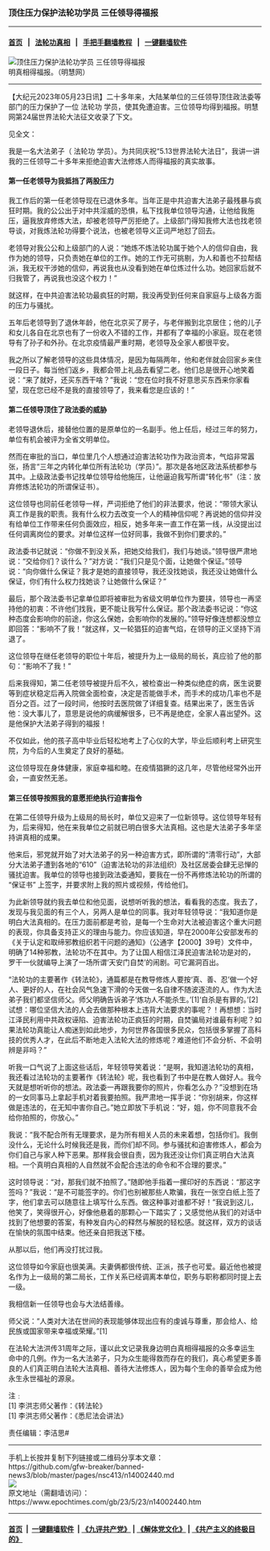 ### 顶住压力保护法轮功学员 三任领导得福报
------------------------

#### [首页](https://github.com/gfw-breaker/banned-news3/blob/master/README.md) &nbsp;&nbsp;|&nbsp;&nbsp; [法轮功真相](https://github.com/begood0513/basic/blob/master/README.md)  &nbsp;&nbsp;|&nbsp;&nbsp; [手把手翻墙教程](https://github.com/gfw-breaker/guides/wiki)  &nbsp;&nbsp;|&nbsp;&nbsp; [一键翻墙软件](https://github.com/gfw-breaker/nogfw/blob/master/README.md)  



<div><img alt="顶住压力保护法轮功学员 三任领导得福报" class="attachment-djy_600_400 size-djy_600_400 wp-post-image" src="https://i.epochtimes.com/assets/uploads/2023/05/id14002462-Truth-476x400.png"/>
<div class="caption">
 明真相得福报。（明慧网）
</div></div><hr/>


<div><p>
 【大纪元2023年05月23日讯】二十多年来，大陆某单位的三任领导顶住政法委等部门的压力保护了一位
 <ok href="https://www.epochtimes.com/gb/tag/%E6%B3%95%E8%BD%AE%E5%8A%9F.html">
  法轮功
 </ok>
 学员，使其免遭迫害。三位领导均得到福报。明慧网第24届世界法轮大法征文收录了下文。
</p>
<p>
 见全文：
</p>
<p>
 我是一名大法弟子（
 <ok href="https://www.epochtimes.com/gb/tag/%E6%B3%95%E8%BD%AE%E5%8A%9F.html">
  法轮功
 </ok>
 学员）。为共同庆祝“5.13世界法轮大法日”，我讲一讲我的三任领导二十多年来拒绝迫害大法修炼人而得福报的真实故事。
</p>
<h4>
 <b>
  第一任老领导为我抵挡了两股压力
 </b>
</h4>
<p>
 我工作后的第一任老领导现在已退休多年。当年正是中共迫害大法弟子最残暴与疯狂时期。我的公公出于对中共淫威的恐惧，私下找我单位领导沟通，让他给我施压，逼我放弃修炼大法，却被老领导严厉拒绝了。上级部门得知我修大法也找老领导谈，对我炼法轮功得要个说法，也被老领导义正词严地怼了回去。
</p>
<p>
 老领导对我公公和上级部门的人说：“她炼不炼法轮功属于她个人的信仰自由，我作为她的领导，只负责她在单位的工作。她的工作无可挑剔，为人和善也不拉帮结派，我无权干涉她的信仰，再说我也从没看到她在单位炼过什么功。她回家后就不归我管了，再说我也没这个权力！”
</p>
<p>
 就这样，在中共迫害法轮功最疯狂的时期，我没再受到任何来自家庭与上级各方面的压力与骚扰。
</p>
<p>
 五年后老领导到了退休年龄，他在北京买了房子，与老伴搬到北京居住；他的儿子和女儿各自在北京也有了一份收入不错的工作，并都有了幸福的小家庭。现在老领导有了孙子和外孙。在北京疫情最严重时期，老领导及全家人都很平安。
</p>
<p>
 我之所以了解老领导的这些具体情况，是因为每隔两年，他和老伴就会回家乡来住一段日子。每当他们返乡，我都会带上礼品去看望二老。他们总是很开心地笑着说：“来了就好，还买东西干啥？”我说：“您在位时我不好意思买东西来你家看望，现在您已经不是我的直接领导了，我来看您是应该的！”
</p>
<h4>
 <b>
  第二任领导顶住了政法委的威胁
 </b>
</h4>
<p>
 老领导退休后，接替他位置的是原单位的一名副手。他上任后，经过三年的努力，单位有机会被评为全省文明单位。
</p>
<p>
 然而在审批的当口，单位里几个人想通过迫害法轮功作为政治资本，气焰非常嚣张，扬言“三年之内转化单位所有法轮功（学员）”。那次是各地区政法系统都参与其中。上级政法委书记找单位领导给他施压，让他逼迫我写所谓“转化书”（注：放弃修炼法轮功的所谓保证书）。
</p>
<p>
 这位领导也同前任老领导一样，严词拒绝了他们的非法要求，他说：“带领大家认真工作是我的职责。我有什么权力去改变一个人的精神信仰呢？再说她的信仰并没有给单位工作带来任何负面效应，相反，她多年来一直工作在第一线，从没提出过任何调离岗位的要求。对单位这样一位好同事，我做不到你们要求的。”
</p>
<p>
 政法委书记就说：“你做不到没关系，把她交给我们，我们与她谈。”领导很严肃地说：“交给你们？谈什么？”对方说：“我们只是见个面，让她做个保证。”领导说：“向你做什么保证？我才是她的直接领导，我还没找她谈，我还没让她做什么保证，你们有什么权力找她谈？让她做什么保证？”
</p>
<p>
 最后，那个政法委书记拿单位即将被审批为省级文明单位作为要挟，领导也一再坚持他的初衷：不许他们找我，更不能让我写什么保证。那个政法委书记说：“你这种态度会影响你的前途，你这么保她，会影响你的发展的。”领导好像连想都没想立即回答：“影响不了我！”就这样，又一轮猖狂的迫害气焰，在领导的正义坚持下消退了。
</p>
<p>
 这位领导在继任老领导的职位十年后，被提升为上一级局的局长，真应验了他的那句：“影响不了我！”
</p>
<p>
 后来我得知，第二任老领导被提升后不久，被检查出一种类似绝症的病，医生说要等到症状稳定后再入院做全面检查，决定是否能做手术，而手术的成功几率也不是百分之百。过了一段时间，他按时去医院做了详细复查。结果出来了，医生告诉他：没大事儿了，意思是说他的病缓解很多，已不再是绝症，全家人喜出望外。这是他保护大法弟子得到的福报！
</p>
<p>
 不仅如此，他的孩子高中毕业后轻松地考上了心仪的大学，毕业后顺利考上研究生院，为今后的人生奠定了良好的基础。
</p>
<p>
 这位领导现在身体健康，家庭幸福和睦。在疫情猖獗的这几年，尽管他经常外出开会，一直安然无恙。
</p>
<h4>
 <b>
  第三任领导按照我的意愿拒绝执行迫害指令
 </b>
</h4>
<p>
 在第二任领导升级为上级局的局长时，单位又迎来了一位新领导。这位领导年轻有为，后来得知，他在来我单位之前就已明白很多大法真相。这也是大法弟子多年坚持讲真相的成果。
</p>
<p>
 他来后，邪党就开始了对大法弟子的另一种迫害方式，即所谓的“清零行动”，大部分大法弟子遭到各地的“610”（迫害法轮功的非法组织）及社区居委会肆无忌惮的骚扰迫害。我单位的领导也接到政法委通知，要我在一份不再修炼法轮功的所谓的
 <ok href="https://www.epochtimes.com/gb/tag/%E2%80%9C%E4%BF%9D%E8%AF%81%E4%B9%A6%E2%80%9D.html">
  “保证书”
 </ok>
 上签字，并要求附上我的照片或视频，传给他们。
</p>
<p>
 为此新领导就约我去单位和他见面，说想听听我的想法，看看我的态度。我去了，发现与我见面的有三个人，另两人是单位的同事。我对年轻领导说：“我知道你是明白大法真相的。在压力面前都是考验，是每一个生命对大法被迫害这个重大问题的表现，你具备支持正义的理由与能力。你应该知道，早在2000年公安部发布的《关于认定和取缔邪教组织若干问题的通知》（公通字【2000】39号）文件中，明确了14种邪教，法轮功不在其中。为了让国人相信江泽民迫害法轮功是对的，罗干一伙就编导上演了一场所谓‘天安门自焚’的闹剧。可它漏洞百出。
</p>
<p>
 “法轮功的主要著作《转法轮》，通篇都是在教导修炼人要按‘真、善、忍’做一个好人、更好的人，在社会风气急速下滑的今天做一名自律不随波逐流的人。作为大法弟子我们都坚信师父。师父明确告诉弟子‘炼功人不能杀生。’[1]‘自杀是有罪的。’[2]试想：哪位坚信大法的人会去做那种根本上违背大法要求的事呢？！再想想：当时江泽民利用中共政权诬陷、迫害法轮功正疯狂的时期，自焚骗局对谁最有利呢？如果法轮功真能让人痴迷到如此地步，为何世界各国很多民众，包括很多掌握了高科技的优秀人才，在此后不断地走入法轮大法的修炼呢？难道他们不会分析、不会明辨是非吗？”
</p>
<p>
 听我一口气说了上面这些话后，年轻领导笑着说：“是啊，我知道法轮功的真相，我还看过法轮功的主要著作《转法轮》呢，我也看到了书中是在教人做好人。我今天就是想听听你的想法。政法委一再跟我要你的照片，你看怎么办？”没想到在场的一女同事马上拿起手机对着我要拍照。我严肃地一挥手说：“你别胡来，你这样做是违法的，在无知中害你自己。”她立即放下手机说：“好，姐，你不同意我不会给你拍照的，你放心。”
</p>
<p>
 我说：“我不配合所有无理要求，是为所有相关人员的未来着想，包括你们。我倒没什么，无论什么时候我还是我，而你们却不同。参与骚扰和迫害修炼人，都会为你们自己与家人种下恶果。那样我会很自责，因为我还没让你们真正明白大法真相。一个真明白真相的人自然就不会配合违法的命令和不合理的要求。”
</p>
<p>
 这时领导说：“对，那我们就不拍照了。”随即他手指着一摞印好的东西说：“那这字签吗？”我说：“是不可能签字的。你们也别被那些人欺骗，我在一张空白纸上签了字，他们拿去可以随意往上填写什么东西。做这种事对谁都不好！”我说到这儿，他笑了，笑得很开心，好像他悬着的那颗心一下踏实了；又感觉他从我们的对话中找到了他想要的答案，有种发自内心的释然与解脱的轻松感。就这样，双方的谈话在愉快的氛围中结束。他还亲自把我送下楼。
</p>
<p>
 从那以后，他们再没打扰过我。
</p>
<p>
 这位领导如今家庭也很美满。夫妻俩都很传统、正派，孩子也可爱。最近他也被提名作为上一级局的第二局长，工作关系已经调离本单位，职务与职称都同时提上去一级。
</p>
<p>
 我相信新一任领导也会与大法结善缘。
</p>
<p>
 师父说：“人类对大法在世间的表现能够体现出应有的虔诚与尊重，那会给人、给民族或国家带来幸福或荣耀。”[1]
</p>
<p>
 在法轮大法洪传31周年之际，谨以此文记录我身边明白真相得福报的众多幸运生命中的几例。作为一名大法弟子，只为众生能得救而存在的我们，真心希望更多善良的人们真正明白法轮大法真相、善待大法修炼人，因为每个生命的善举会成为他永生永世福祉的源泉。
</p>
<p>
 注﹕
 <br/>
 [1] 李洪志师父著作：《转法轮》
 <br/>
 [1] 李洪志师父著作：《悉尼法会讲法》
</p>
<p>
 责任编辑：李洁思#
</p>
</div>
<hr/>
手机上长按并复制下列链接或二维码分享本文章：<br/>
https://github.com/gfw-breaker/banned-news3/blob/master/pages/nsc413/n14002440.md <br/>
<a href='https://github.com/gfw-breaker/banned-news3/blob/master/pages/nsc413/n14002440.md'><img src='https://github.com/gfw-breaker/banned-news3/blob/master/pages/nsc413/n14002440.md.png'/></a> <br/>
原文地址（需翻墙访问）：https://www.epochtimes.com/gb/23/5/23/n14002440.htm


------------------------
#### [首页](https://github.com/gfw-breaker/banned-news3/blob/master/README.md) &nbsp;|&nbsp; [一键翻墙软件](https://github.com/gfw-breaker/nogfw/blob/master/README.md) &nbsp;| [《九评共产党》](https://github.com/gfw-breaker/9ping.md/blob/master/README.md#九评之一评共产党是什么) | [《解体党文化》](https://github.com/gfw-breaker/jtdwh.md/blob/master/README.md) | [《共产主义的终极目的》](https://github.com/gfw-breaker/gczydzjmd.md/blob/master/README.md)


<img src='http://gfw-breaker.win/banned-news3/pages/nsc413/n14002440.md' width='0px' height='0px'/>